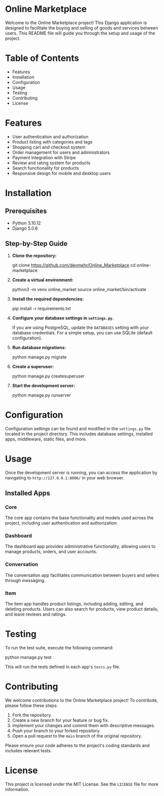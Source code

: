 # Online Marketplace

Welcome to the Online Marketplace project! This Django application is designed to facilitate the buying and selling of goods and services between users. This README file will guide you through the setup and usage of the project.

# Table of Contents

- Features
- Installation
- Configuration
- Usage
- Testing
- Contributing
- License

# Features

- User authentication and authorization
- Product listing with categories and tags
- Shopping cart and checkout system
- Order management for users and administrators
- Payment integration with Stripe
- Review and rating system for products
- Search functionality for products
- Responsive design for mobile and desktop users

# Installation

## Prerequisites

- Python 3.10.12
- Django 5.0.6

## Step-by-Step Guide

1. **Clone the repository:**

    git clone https://github.com/devmehr/Online_Marketplace
    cd online-marketplace

2. **Create a virtual environment:**

    python3 -m venv online_market
    source online_market/bin/activate

3. **Install the required dependencies:**

    pip install -r requirements.txt

4. **Configure your database settings in `settings.py`.**

    If you are using PostgreSQL, update the `DATABASES` setting with your database credentials. For a simple setup, you can use SQLite (default configuration).

5. **Run database migrations:**

    python manage.py migrate

6. **Create a superuser:**

    python manage.py createsuperuser

7. **Start the development server:**

    python manage.py runserver

# Configuration

Configuration settings can be found and modified in the `settings.py` file located in the project directory. This includes database settings, installed apps, middleware, static files, and more.

# Usage

Once the development server is running, you can access the application by navigating to `http://127.0.0.1:8000/` in your web browser.

## Installed Apps

### Core

The core app contains the base functionality and models used across the project, including user authentication and authorization.

### Dashboard

The dashboard app provides administrative functionality, allowing users to manage products, orders, and user accounts.

### Conversation

The conversation app facilitates communication between buyers and sellers through messaging.

### Item

The item app handles product listings, including adding, editing, and deleting products. Users can also search for products, view product details, and leave reviews and ratings.

# Testing

To run the test suite, execute the following command:

python manage.py test

This will run the tests defined in each app's `tests.py` file.

# Contributing

We welcome contributions to the Online Marketplace project! To contribute, please follow these steps:

1. Fork the repository.
2. Create a new branch for your feature or bug fix.
3. Implement your changes and commit them with descriptive messages.
4. Push your branch to your forked repository.
5. Open a pull request to the `main` branch of the original repository.

Please ensure your code adheres to the project's coding standards and includes relevant tests.

# License

This project is licensed under the MIT License. See the `LICENSE` file for more information.

